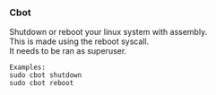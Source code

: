 ### Cbot
Shutdown or reboot your linux system with assembly.\
This is made using the reboot syscall.\
It needs to be ran as superuser.
```
Examples:
sudo cbot shutdown
sudo cbot reboot
```
